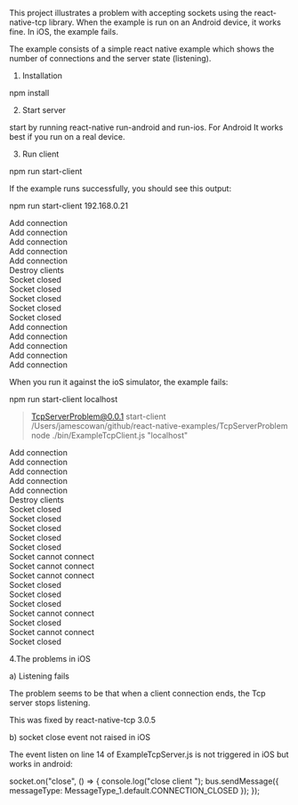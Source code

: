 
This project illustrates a problem with accepting sockets using the react-native-tcp library.
When the example is run on an Android device, it works fine. In iOS, the example fails.

The example consists of a simple react native example which shows the number of connections 
and the server state (listening).

1. Installation

npm install

2. Start server

start by running react-native run-android and run-ios. 
For Android It works best if you run on a real device.

3. Run client

npm run start-client <ip-address>

If the example runs successfully, you should see this output:

npm run start-client 192.168.0.21

Add connection  
Add connection  
Add connection  
Add connection  
Add connection  
Destroy clients  
Socket closed  
Socket closed  
Socket closed  
Socket closed  
Socket closed  
Add connection  
Add connection  
Add connection  
Add connection  
Add connection  

When you run it against the ioS simulator, the example fails:

npm run start-client localhost

> TcpServerProblem@0.0.1 start-client /Users/jamescowan/github/react-native-examples/TcpServerProblem
> node ./bin/ExampleTcpClient.js "localhost"

Add connection  
Add connection  
Add connection  
Add connection  
Add connection  
Destroy clients  
Socket closed  
Socket closed  
Socket closed  
Socket closed  
Socket closed  
Socket cannot connect  
Socket cannot connect  
Socket cannot connect  
Socket closed  
Socket closed  
Socket closed  
Socket cannot connect  
Socket closed  
Socket cannot connect  
Socket closed  

4.The problems in iOS

a) Listening fails

The problem seems to be that when a client connection ends, the Tcp server stops listening.

This was fixed by react-native-tcp 3.0.5

b) socket close event not raised in iOS

The event listen on line 14 of ExampleTcpServer.js is not triggered in iOS but works in android:

socket.on("close", () => {
    console.log("close client ");
    bus.sendMessage({ messageType: MessageType_1.default.CONNECTION_CLOSED });
});




